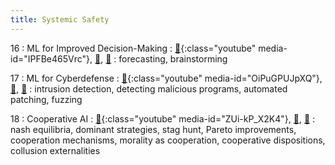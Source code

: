 ```yaml
---
title: Systemic Safety
---
```


16
: ML for Improved Decision-Making
    : [🎥](#media-popup){:class="youtube" media-id="IPFBe465Vrc"}, [🛝](https://docs.google.com/presentation/d/1HmbLzwmx4IiqoIlhoZ0uDTdLxCP31O3XM9mhJOlJRYM/edit?usp=sharing), [📖](https://github.com/centerforaisafety/Intro_to_ML_Safety)
: forecasting, brainstorming

17
: ML for Cyberdefense
  : [🎥](#media-popup){:class="youtube" media-id="OiPuGPUJpXQ"}, [🛝](https://docs.google.com/presentation/d/169h2BwK8U7CvPPYiCMEww3NxvpdKEP-Aes_iE5PS6pA/edit?usp=sharing), [📖](https://github.com/centerforaisafety/Intro_to_ML_Safety)
: intrusion detection, detecting malicious programs, automated patching, fuzzing

18
: Cooperative AI
  : [🎥](#media-popup){:class="youtube" media-id="ZUi-kP_X2K4"}, [🛝](https://docs.google.com/presentation/d/1d5dryLUmW2bqQaCak4PxOPD3gqk2qeeW2ZwAB74ixhQ/edit?usp=sharing), [📖](https://github.com/centerforaisafety/Intro_to_ML_Safety)
: nash equilibria, dominant strategies, stag hunt, Pareto improvements, cooperation mechanisms, morality as cooperation, cooperative dispositions, collusion externalities
